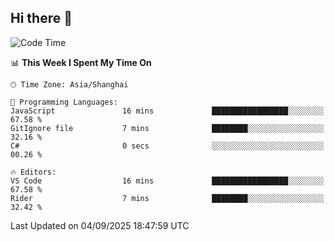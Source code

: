 ## Hi there 👋

<!--START_SECTION:waka-->
![Code Time](http://img.shields.io/badge/Code%20Time-22%20hrs%2046%20mins-blue)

📊 **This Week I Spent My Time On** 

```text
🕑︎ Time Zone: Asia/Shanghai

💬 Programming Languages: 
JavaScript               16 mins             █████████████████░░░░░░░░   67.58 % 
GitIgnore file           7 mins              ████████░░░░░░░░░░░░░░░░░   32.16 % 
C#                       0 secs              ░░░░░░░░░░░░░░░░░░░░░░░░░   00.26 % 

🔥 Editors: 
VS Code                  16 mins             █████████████████░░░░░░░░   67.58 % 
Rider                    7 mins              ████████░░░░░░░░░░░░░░░░░   32.42 % 
```


 Last Updated on 04/09/2025 18:47:59 UTC
<!--END_SECTION:waka-->
